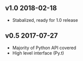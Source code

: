 v1.0 2018-02-18
---------------

- Stabalized, ready for 1.0 release

v0.5 2017-07-27
---------------

- Majority of Python API covered
- High level interface (Py.t)
